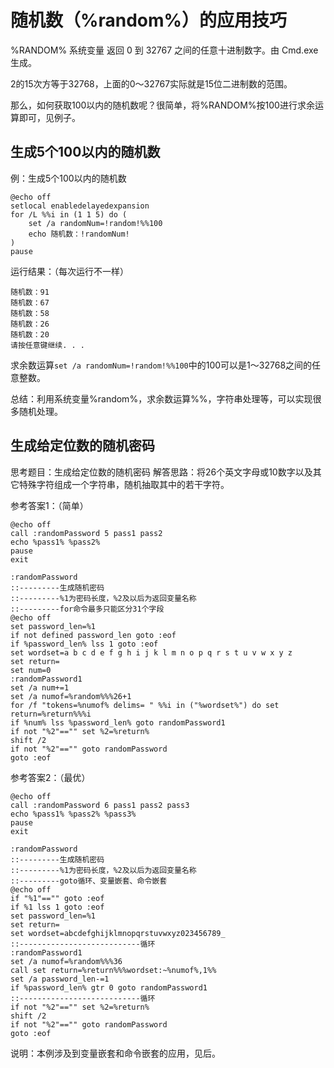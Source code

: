 # 随机数（%random%）的应用技巧

%RANDOM% 系统变量 返回 0 到 32767 之间的任意十进制数字。由 Cmd.exe 生成。

2的15次方等于32768，上面的0～32767实际就是15位二进制数的范围。


那么，如何获取100以内的随机数呢？很简单，将%RANDOM%按100进行求余运算即可，见例子。
## 生成5个100以内的随机数
例：生成5个100以内的随机数
``` batch
@echo off
setlocal enabledelayedexpansion
for /L %%i in (1 1 5) do (
    set /a randomNum=!random!%%100
    echo 随机数：!randomNum!
)
pause
```
运行结果：（每次运行不一样）
```
随机数：91
随机数：67
随机数：58
随机数：26
随机数：20
请按任意键继续. . .
```

求余数运算`set /a randomNum=!random!%%100`中的100可以是1～32768之间的任意整数。

总结：利用系统变量%random%，求余数运算%%，字符串处理等，可以实现很多随机处理。

## 生成给定位数的随机密码
思考题目：生成给定位数的随机密码
解答思路：将26个英文字母或10数字以及其它特殊字符组成一个字符串，随机抽取其中的若干字符。

参考答案1：（简单）
``` batch
@echo off
call :randomPassword 5 pass1 pass2
echo %pass1% %pass2% 
pause
exit

:randomPassword
::---------生成随机密码
::---------%1为密码长度，%2及以后为返回变量名称
::---------for命令最多只能区分31个字段
@echo off
set password_len=%1
if not defined password_len goto :eof
if %password_len% lss 1 goto :eof
set wordset=a b c d e f g h i j k l m n o p q r s t u v w x y z
set return=
set num=0
:randomPassword1
set /a num+=1
set /a numof=%random%%%26+1
for /f "tokens=%numof% delims= " %%i in ("%wordset%") do set return=%return%%%i
if %num% lss %password_len% goto randomPassword1
if not "%2"=="" set %2=%return%
shift /2
if not "%2"=="" goto randomPassword
goto :eof
```

参考答案2：（最优）
``` batch
@echo off
call :randomPassword 6 pass1 pass2 pass3
echo %pass1% %pass2% %pass3%
pause
exit

:randomPassword
::---------生成随机密码
::---------%1为密码长度，%2及以后为返回变量名称
::---------goto循环、变量嵌套、命令嵌套
@echo off
if "%1"=="" goto :eof
if %1 lss 1 goto :eof
set password_len=%1
set return=
set wordset=abcdefghijklmnopqrstuvwxyz023456789_
::---------------------------循环
:randomPassword1
set /a numof=%random%%%36
call set return=%return%%%wordset:~%numof%,1%%
set /a password_len-=1
if %password_len% gtr 0 goto randomPassword1
::---------------------------循环
if not "%2"=="" set %2=%return%
shift /2
if not "%2"=="" goto randomPassword
goto :eof
```
 

说明：本例涉及到变量嵌套和命令嵌套的应用，见后。

 